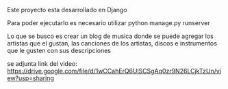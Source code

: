 Este proyecto esta desarrollado en Django 

Para poder ejecutarlo es necesario utilizar python manage.py runserver

Lo que se busco es crear un blog de musica donde se puede agregar los artistas que el gustan, las canciones de los artistas, discos e instrumentos que le gusten con sus descripciones

se adjunta link del video: https://drive.google.com/file/d/1wCCahErQ6UlSCSgAq0zr9N26LCjkTzUn/view?usp=sharing


